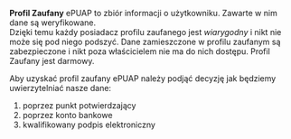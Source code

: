 **Profil Zaufany** ePUAP to zbiór informacji o użytkowniku. Zawarte w nim dane są weryfikowane.  
Dzięki temu każdy posiadacz profilu zaufanego jest *wiarygodny* i nikt nie może się pod niego podszyć.
Dane zamieszczone w profilu zaufanym są zabezpieczone i nikt  poza właścicielem nie ma do nich dostępu.
Profil Zaufany jest darmowy. 


Aby uzyskać profil zaufany ePUAP należy podjąć decyzję jak będziemy uwierzytelniać nasze dane:

1. poprzez punkt potwierdzający
1. poprzez konto bankowe
1. kwalifikowany podpis elektroniczny

